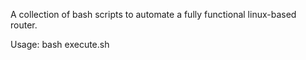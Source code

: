 

A collection of bash scripts to automate a fully functional linux-based router.

Usage: bash execute.sh
